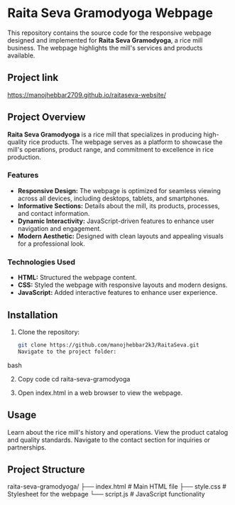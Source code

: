 # Raita Seva Gramodyoga Webpage

This repository contains the source code for the responsive webpage designed and implemented for **Raita Seva Gramodyoga**, a rice mill business. The webpage highlights the mill's services and products available.

## Project link
https://manojhebbar2709.github.io/raitaseva-website/

## Project Overview

**Raita Seva Gramodyoga** is a rice mill that specializes in producing high-quality rice products. The webpage serves as a platform to showcase the mill's operations, product range, and commitment to excellence in rice production.

### Features

- **Responsive Design:** The webpage is optimized for seamless viewing across all devices, including desktops, tablets, and smartphones.
- **Informative Sections:** Details about the mill, its products, processes, and contact information.
- **Dynamic Interactivity:** JavaScript-driven features to enhance user navigation and engagement.
- **Modern Aesthetic:** Designed with clean layouts and appealing visuals for a professional look.

### Technologies Used

- **HTML:** Structured the webpage content.
- **CSS:** Styled the webpage with responsive layouts and modern designs.
- **JavaScript:** Added interactive features to enhance user experience.

## Installation

1. Clone the repository:
   ```bash
   git clone https://github.com/manojhebbar2k3/RaitaSeva.git
   Navigate to the project folder:
  bash

2. Copy code
cd raita-seva-gramodyoga

3. Open index.html in a web browser to view the webpage.

## Usage
Learn about the rice mill's history and operations.
View the product catalog and quality standards.
Navigate to the contact section for inquiries or partnerships.

## Project Structure
raita-seva-gramodyoga/
├── index.html         # Main HTML file
├── style.css          # Stylesheet for the webpage
└── script.js          # JavaScript functionality 
